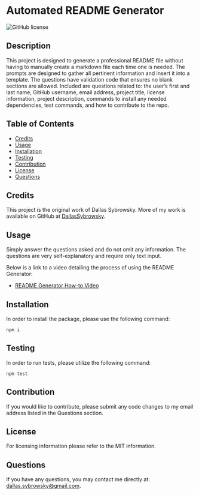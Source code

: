 # Automated README Generator

![GitHub license](https://img.shields.io/badge/license-MIT-blue.svg)

## Description

This project is designed to generate a professional README file without having to manually create a markdown file each time one is needed. The prompts are designed to gather all pertinent information and insert it into a template. The questions have validation code that ensures no blank sections are allowed. Included are questions related to: the user’s first and last name, GitHub username, email address, project title, license information, project description, commands to install any needed dependencies, test commands, and how to contribute to the repo.

## Table of Contents

- [Credits](#credits)
- [Usage](#usage)
- [Installation](#installation)
- [Testing](#testing)
- [Contribution](#contribution)
- [License](#license)
- [Questions](#questions)

## Credits

This project is the original work of Dallas Sybrowsky. More of my work is available on GitHub at [DallasSybrowsky](https://github.com/DallasSybrowsky).

## Usage

Simply answer the questions asked and do not omit any information. The questions are very self-explanatory and require only text input.

Below is a link to a video detailing the process of using the README Generator:

- [README Generator How-to Video](https://watch.screencastify.com/v/EnjDH6smWv9KBqWDMTsy)

## Installation

In order to install the package, please use the following command:

```
npm i
```

## Testing

In order to run tests, please utilize the following command:

```
npm test
```

## Contribution

If you would like to contribute, please submit any code changes to my email address listed in the Questions section.

## License

For licensing information please refer to the MIT information.

## Questions

If you have any questions, you may contact me directly at: dallas.sybrowsky@gmail.com.
